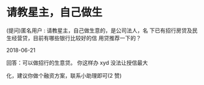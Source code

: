# 请教星主，自己做生

(提问)匿名用户 : 请教星主，自己做生意的，是公司法人，名 下已有招行房贷及民生经营贷，目前有哪些银行比较好的信 用贷推荐一下的？

2018-06-21

回答：可以做招行的生意贷。 你这样办 xyd 没法让授信最大

化，建议你做个融资方案，联系小助理即可(2 赞)
